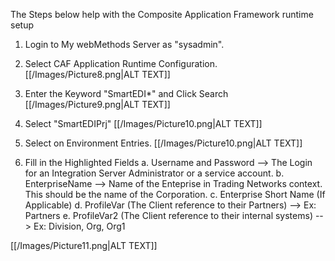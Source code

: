 The Steps below help with the Composite Application Framework runtime setup

1.	Login to My webMethods Server as "sysadmin".


2.	Select CAF Application Runtime Configuration.
[[/Images/Picture8.png|ALT TEXT]]

3.	Enter the Keyword "SmartEDI*" and Click Search
[[/Images/Picture9.png|ALT TEXT]]

4.	Select "SmartEDIPrj"
[[/Images/Picture10.png|ALT TEXT]]

5.	Select on Environment Entries.
[[/Images/Picture10.png|ALT TEXT]]

6.	Fill in the Highlighted Fields
		a.	Username and Password --> The Login for an Integration Server Administrator or a service account.
		b.	EnterpriseName --> Name of the Enteprise in Trading Networks context. This should be the name of the Corporation.
		c.	Enterprise Short Name (If Applicable)
		d.	ProfileVar (The Client reference to their Partners) --> Ex: Partners
		e.	ProfileVar2 (The Client reference to their internal systems) --> Ex: Division, Org, Org1

[[/Images/Picture11.png|ALT TEXT]]
